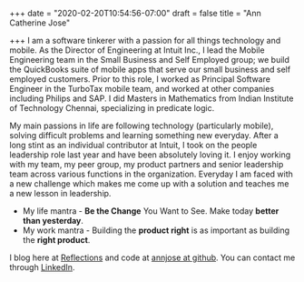 +++
date = "2020-02-20T10:54:56-07:00"
draft = false
title = "Ann Catherine Jose"

+++
I am a software tinkerer with a passion for all things technology and mobile. As the Director of Engineering at Intuit Inc., I lead the Mobile Engineering team in the Small Business and Self Employed group; we build the QuickBooks suite of mobile apps that serve our small business and self employed customers. Prior to this role, I worked as Principal Software Engineer in the TurboTax mobile team, and worked at other companies including Philips and SAP. I did Masters in Mathematics from Indian Institute of Technology Chennai, specializing in predicate logic.

My main passions in life are following technology (particularly mobile), solving difficult problems and learning something new everyday. After a long stint as an individual contributor at Intuit, I took on the people leadership role last year and have been absolutely loving it. I enjoy working with my team, my peer group, my product partners and senior leadership team across various functions in the organization. Everyday I am faced with a new challenge which makes me come up with a solution and teaches me a new lesson in leadership.

* My life mantra - **Be the Change** You Want to See. Make today **better than yesterday**.
* My work mantra - Building the **product right** is as important as building the **right product**.

I blog here at [Reflections](/) and code at [annjose at github](https://github.com/annjose). You can contact me through [LinkedIn](https://www.linkedin.com/in/annjose).